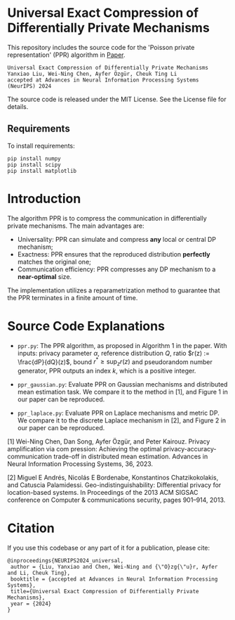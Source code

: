 # Universal Exact Compression of Differentially Private Mechanisms

This repository includes the source code for the 'Poisson private representation' (PPR) algorithm in [Paper](https://arxiv.org/pdf/2405.20782). 

```
Universal Exact Compression of Differentially Private Mechanisms
Yanxiao Liu, Wei-Ning Chen, Ayfer Özgür, Cheuk Ting Li
accepted at Advances in Neural Information Processing Systems (NeurIPS) 2024 
```

The source code is released under the MIT License. See the License file for details.

## Requirements

To install requirements:

```setup
pip install numpy
pip install scipy
pip install matplotlib
```

# Introduction
The algorithm PPR is to compress the communication in differentially private mechanisms. The main advantages are: 

- Universality: PPR can simulate and compress **any** local or central DP mechanism; 
- Exactness: PPR ensures that the reproduced distribution **perfectly** matches the original one; 
- Communication efficiency: PPR compresses any DP mechanism to a **near-optimal** size. 

The implementation utilizes a reparametrization method to guarantee that the PPR terminates in a finite amount of time. 



# Source Code Explanations
- `ppr.py`: The PPR algorithm, as proposed in Algorithm 1 in the paper. With inputs: privacy parameter $\alpha$, reference distribution $Q$, ratio $r(z) := \frac{dP}{dQ}(z)$, bound $r^* \geq \sup_z r(z)$ and pseudorandom number generator, PPR outputs an index $k$, which is a positive integer. 

- `ppr_gaussian.py`: Evaluate PPR on Gaussian mechanisms and distributed mean estimation task. We compare it to the method in [1], and Figure 1 in our paper can be reproduced. 

- `ppr_laplace.py`: Evaluate PPR on Laplace mechanisms and metric DP. We compare it to the discrete Laplace mechanism in [2], and Figure 2 in our paper can be reproduced. 


[1] Wei-Ning Chen, Dan Song, Ayfer Özgür, and Peter Kairouz. Privacy amplification via com pression: Achieving the optimal privacy-accuracy-communication trade-off in distributed mean estimation. Advances in Neural Information Processing Systems, 36, 2023.

[2] Miguel E Andrés, Nicolás E Bordenabe, Konstantinos Chatzikokolakis, and Catuscia Palamidessi. Geo-indistinguishability: Differential privacy for location-based systems. In Proceedings of the 2013 ACM SIGSAC conference on Computer & communications security, pages 901–914, 2013. 


# Citation
If you use this codebase or any part of it for a publication, please cite:

```
@inproceedings{NEURIPS2024_universal,
 author = {Liu, Yanxiao and Chen, Wei-Ning and {\"O}zg{\"u}r, Ayfer and Li, Cheuk Ting},
 booktitle = {accepted at Advances in Neural Information Processing Systems},
 title={Universal Exact Compression of Differentially Private Mechanisms},
 year = {2024}
}
```
